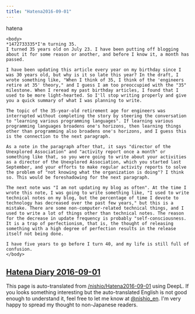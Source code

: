 ```yaml
---
title: "Hatena2016-09-01"
---
```


hatena

```
<body>
*1472733335*I'm turning 35.
I turned 35 years old on July 23. I have been putting off blogging about it for some reason or another, and before I know it, a month has passed.

I have been updating this article every year on my birthday since I was 30 years old, but why is it so late this year? In the draft, I wrote something like, "When I think of 35, I think of the 'engineers retire at 35' theory," and I guess I am too preoccupied with the "35" milestone. When I reread my past birthday articles, I found that I used to be more light-hearted. So I'll stop writing properly and give you a quick summary of what I was planning to write.

The topic of the 35-year-old retirement age for engineers was interrupted without completing the story by steering the conversation to "learning various programming languages". If learning various programming languages broadens one's horizons, then learning things other than programming also broadens one's horizons, and I guess this is the connection to the next paragraph.

As a note in the paragraph after that, it says "director of the Unexplored Association" and "activity report once a month" or something like that, so you were going to write about your activities as a director of the Unexplored Association, which you started last September, and your efforts to make regular activity reports to solve the problem of "not knowing what the organization is doing"? I think so. This would be foreshadowing for the next paragraph.

The next note was "I am not updating my blog as often". At the time I wrote this note, I was going to write something like, "I used to write technical notes on my blog, but the percentage of time I devote to technology has decreased over the past few years," but this is a mistake. There are some non-computer-related technical things, and I used to write a lot of things other than technical notes. The reason for the decrease in update frequency is probably "self-consciousness. It is a trap of perfectionism, that is, the thought of releasing something with a high degree of perfection results in the release itself not being done.

I have five years to go before I turn 40, and my life is still full of confusion.
</body>
```


[Hatena Diary 2016-09-01](https://nishiohirokazu.hatenadiary.org/archive/2016/09/01)
---
This page is auto-translated from [/nishio/Hatena2016-09-01](https://scrapbox.io/nishio/Hatena2016-09-01) using DeepL. If you looks something interesting but the auto-translated English is not good enough to understand it, feel free to let me know at [@nishio_en](https://twitter.com/nishio_en). I'm very happy to spread my thought to non-Japanese readers.